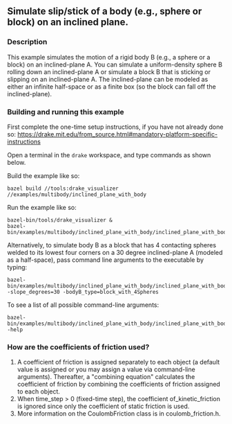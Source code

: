 ## Simulate slip/stick of a body (e.g., sphere or block) on an inclined plane.

### Description

This example simulates the motion of a rigid body B (e.g., a sphere or a block)
on an inclined-plane A.  You can simulate a uniform-density sphere B rolling 
down an inclined-plane A or simulate a block B that is sticking or slipping on 
an inclined-plane A.  The inclined-plane can be modeled as either an infinite 
half-space or as a finite box (so the block can fall off the inclined-plane).

### Building and running this example

First complete the one-time setup instructions, if you have not already done so:
https://drake.mit.edu/from_source.html#mandatory-platform-specific-instructions

Open a terminal in the `drake` workspace, and type commands as shown below.

Build the example like so:
```
bazel build //tools:drake_visualizer //examples/multibody/inclined_plane_with_body
```

Run the example like so:
```
bazel-bin/tools/drake_visualizer &
bazel-bin/examples/multibody/inclined_plane_with_body/inclined_plane_with_body
```

Alternatively,
to simulate body B as a block that has 4 contacting spheres welded to its
lowest four corners on a 30 degree inclined-plane A (modeled as a half-space), 
pass command line arguments to the executable by typing:
```
bazel-bin/examples/multibody/inclined_plane_with_body/inclined_plane_with_body -slope_degrees=30 -bodyB_type=block_with_4Spheres
```

To see a list of all possible command-line arguments:
```
bazel-bin/examples/multibody/inclined_plane_with_body/inclined_plane_with_body -help
```

### How are the coefficients of friction used?
1. A coefficient of friction is assigned separately to each object (a default
   value is assigned or you may assign a value via command-line arguments).
   Thereafter, a "combining equation" calculates the coefficient of friction
   by combining the coefficients of friction assigned to each object.
2. When time_step > 0 (fixed-time step), the coefficient of_kinetic_friction is 
   ignored since only the coefficient of static friction is used.
3. More information on the CoulombFriction class is in coulomb_friction.h.
